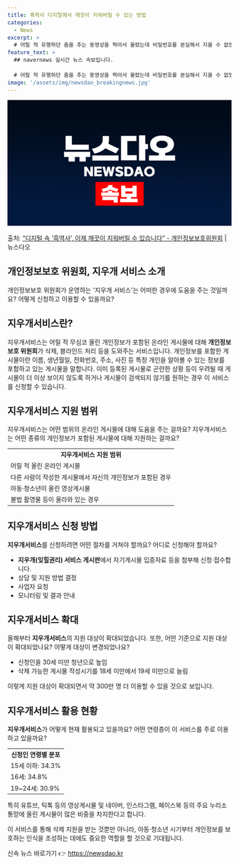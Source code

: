 ```yaml
---
title: 흑역사 디지털에서 깨끗이 지워버릴 수 있는 방법
categories:
  - News
excerpt: >
  # 어릴 적 유행하던 춤을 추는 동영상을 찍어서 올렸는데 비밀번호를 분실해서 지울 수 없었어요. 계정을 만들…
feature_text: >
  ## navernews 실시간 뉴스 속보입니다.

  # 어릴 적 유행하던 춤을 추는 동영상을 찍어서 올렸는데 비밀번호를 분실해서 지울 수 없었어요. 계정을 만들…
image: '/assets/img/newsdao_breakingnews.jpg'
---
```


![뉴스다오 속보](/assets/img/newsdao_breakingnews.jpg)

<p>출처: <a href="https://newsdao.kr/3042" rel="dofollow">“디지털 속 ‘흑역사’, 이제 깨끗이 지워버릴 수 있습니다”  - 개인정보보호위원회</a> | 뉴스다오</p>

<h2>개인정보보호 위원회, 지우개 서비스 소개</h2>
<p data-ke-size="size16">개인정보보호 위원회가 운영하는 '지우개 서비스'는 어떠한 경우에 도움을 주는 것일까요? 어떻게 신청하고 이용할 수 있을까요?</p>

<h2 data-ke-size="size26">지우개서비스란?</h2>
<p>지우개서비스는 어릴 적 무심코 올린 개인정보가 포함된 온라인 게시물에 대해 <b>개인정보보호 위원회</b>가 삭제, 블라인드 처리 등을 도와주는 서비스입니다. 개인정보를 포함한 게시물이란 이름, 생년월일, 전화번호, 주소, 사진 등 특정 개인을 알아볼 수 있는 정보를 포함하고 있는 게시물을 말합니다. 이미 등록된 게시물로 곤란한 상황 등이 우려될 때 게시물이 더 이상 보이지 않도록 하거나 게시물이 검색되지 않기를 원하는 경우 이 서비스를 신청할 수 있습니다.</p>

<h2 data-ke-size="size26">지우개서비스 지원 범위</h2>
<p>지우개서비스는 어떤 범위의 온라인 게시물에 대해 도움을 주는 걸까요? 지우개서비스는 어떤 종류의 개인정보가 포함된 게시물에 대해 지원하는 걸까요?</p>
<table>
	<tr>
		<td style="text-align: center; height: 17px;"><b>지우개서비스 지원 범위</b></td>
	</tr>
	<tr>
		<td>어릴 적 올린 온라인 게시물</td>
	</tr>
	<tr>
		<td>다른 사람이 작성한 게시물에서 자신의 개인정보가 포함된 경우</td>
	</tr>
	<tr>
		<td>아동·청소년이 올린 영상게시물</td>
	</tr>
	<tr>
		<td>불법 촬영물 등이 올라와 있는 경우</td>
	</tr>
</table>

<h2 data-ke-size="size26">지우개서비스 신청 방법</h2>
<p><b>지우개서비스</b>를 신청하려면 어떤 절차를 거쳐야 할까요? 어디로 신청해야 할까요?</p>
<ul>
	<li><b>지우개(잊힐권리) 서비스 게시판</b>에서 자기게시물 입증자료 등을 첨부해 신청·접수합니다.</li>
	<li>상담 및 지원 방법 결정</li>
	<li>사업자 요청</li>
	<li>모니터링 및 결과 안내</li>
</ul>

<h2 data-ke-size="size26">지우개서비스 확대</h2>
<p>올해부터 <b>지우개서비스</b>의 지원 대상이 확대되었습니다. 또한, 어떤 기준으로 지원 대상이 확대되었나요? 어떻게 대상이 변경되었나요?</p>
<ul>
	<li>신청인을 30세 미만 청년으로 높임</li>
	<li>삭제 가능한 게시물 작성시기를 18세 미만에서 19세 미만으로 늘림</li>
</ul>

<p>이렇게 지원 대상이 확대되면서 약 300만 명 더 이용할 수 있을 것으로 보입니다.</p>

<h2 data-ke-size="size26">지우개서비스 활용 현황</h2>
<p><b>지우개서비스</b>가 어떻게 현재 활용되고 있을까요? 어떤 연령층이 이 서비스를 주로 이용하고 있을까요?</p>
<table>
	<tr>
		<td style="text-align: center; height: 17px;"><b>신청인 연령별 분포</b></td>
	</tr>
	<tr>
		<td>15세 이하: 34.3%</td>
	</tr>
	<tr>
		<td>16세: 34.8%</td>
	</tr>
	<tr>
		<td>19~24세: 30.9%</td>
	</tr>
</table>

<p>특히 유튜브, 틱톡 등의 영상게시물 및 네이버, 인스타그램, 페이스북 등의 주요 누리소통망에 올린 게시물이 많은 비중을 차지한다고 합니다.</p>

<p>이 서비스를 통해 삭제 지원을 받는 것뿐만 아니라, 아동·청소년 시기부터 개인정보를 보호하는 인식을 조성하는 데에도 중요한 역할을 할 것으로 기대됩니다.</p>

<p data-ke-size="size16"></p> 

신속 뉴스 바로가기 👉 <a href="https://newsdao.kr" rel="dofollow">https://newsdao.kr</a>


